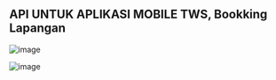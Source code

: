 ## API UNTUK APLIKASI MOBILE TWS, Bookking Lapangan
![image](https://github.com/user-attachments/assets/cfc225a5-2c83-4e69-a5bd-1368dfc0e3b8)

![image](https://github.com/user-attachments/assets/95fabb6a-2099-46d8-8c35-f15787085da9)
